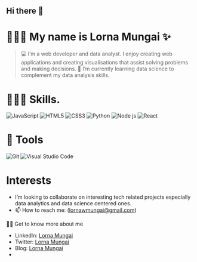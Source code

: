 
## Hi there 👋

# 👩🏽‍💻 My name is Lorna Mungai ✨
> 💻 I’m a web developer and data analyst. I enjoy creating web applications and creating visualisations that assist solving problems and making decisions.
> 🌱 I’m currently learning data science to complement my data analysis skills.


# 👩🏽‍💻 Skills.
![JavaScript](https://img.shields.io/badge/javascript-%23323330.svg?style=for-the-badge&logo=javascript&logoColor=%23F7DF1E)
![HTML5](https://img.shields.io/badge/html5-%23E34F26.svg?style=for-the-badge&logo=html5&logoColor=white)
![CSS3](https://img.shields.io/badge/css3-%231572B6.svg?style=for-the-badge&logo=css3&logoColor=white)
![Python](https://img.shields.io/badge/python-3670A0?style=for-the-badge&logo=python&logoColor=ffdd54)
![Node js](https://nodejs.org/static/images/logo.svg)
![React](https://img.shields.io/badge/react-%23000.svg?style=for-the-badge&logo=react&logoColor=blue)


# 🔧 Tools
![Git](https://img.shields.io/badge/git-%23F05033.svg?style=for-the-badge&logo=git&logoColor=white)
![Visual Studio Code](https://img.shields.io/badge/Visual%20Studio%20Code-0078d7.svg?style=for-the-badge&logo=visual-studio-code&logoColor=white)


# Interests
- I’m looking to collaborate on interesting tech related projects especially data analytics and data science centered ones.
- 📫 How to reach me: (lornawmungai@gmail.com)

👨‍🏫 Get to know more about me
- LinkedIn: [Lorna Mungai](https://www.linkedin.com/in/lorna-wairimu-mungai/)
- Twitter: [Lorna Mungai](https://twitter.com/Lornzyy)
- Blog: [Lorna Mungai](https://medium.com/@lonzmungai)
- <!-- - Website: [The Knowledge Nook](https://lonzmungai.wixsite.com/knowledge-manager-s)--->




<!---
Lornzyy/Lornzyy is a ✨ special ✨ repository because its `README.md` (this file) appears on your GitHub profile.
You can click the Preview link to take a look at your changes.
--->
